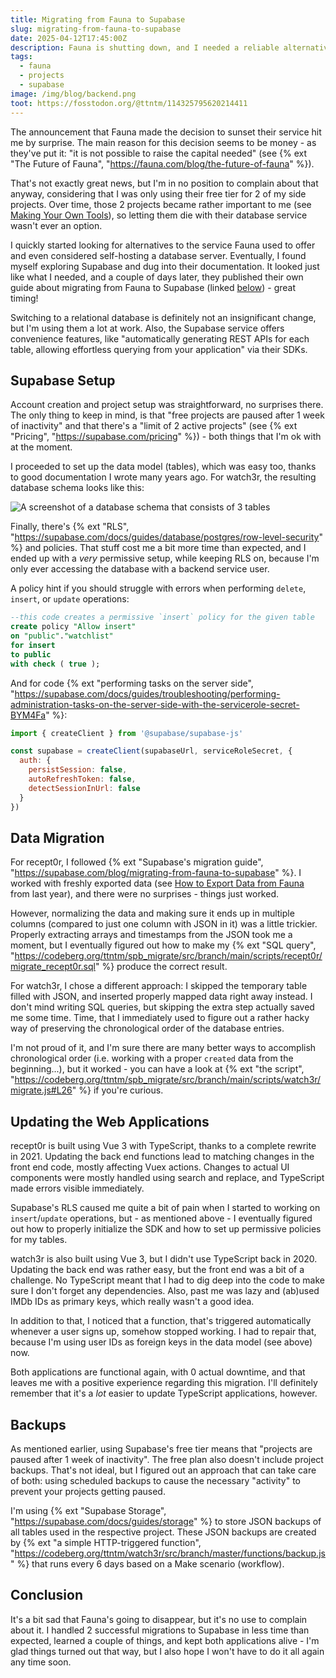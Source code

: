 ```yaml
---
title: Migrating from Fauna to Supabase
slug: migrating-from-fauna-to-supabase
date: 2025-04-12T17:45:00Z
description: Fauna is shutting down, and I needed a reliable alternative to keep 2 web applications alive.
tags:
  - fauna
  - projects
  - supabase
image: /img/blog/backend.png
toot: https://fosstodon.org/@ttntm/114325795620214411
---
```


The announcement that Fauna made the decision to sunset their service hit me by surprise. The main reason for this decision seems to be money - as they've put it: "it is not possible to raise the capital needed" (see {% ext "The Future of Fauna", "https://fauna.com/blog/the-future-of-fauna" %}).

That's not exactly great news, but I'm in no position to complain about that anyway, considering that I was only using their free tier for 2 of my side projects. Over time, those 2 projects became rather important to me (see [Making Your Own Tools](/blog/making-your-own-tools/)), so letting them die with their database service wasn't ever an option.

I quickly started looking for alternatives to the service Fauna used to offer and even considered self-hosting a database server. Eventually, I found myself exploring Supabase and dug into their documentation. It looked just like what I needed, and a couple of days later, they published their own guide about migrating from Fauna to Supabase (linked [below](#data-migration)) - great timing!

Switching to a relational database is definitely not an insignificant change, but I'm using them a lot at work. Also, the Supabase service offers convenience features, like "automatically generating REST APIs for each table, allowing effortless querying from your application" via their SDKs.

## Supabase Setup

Account creation and project setup was straightforward, no surprises there. The only thing to keep in mind, is that "free projects are paused after 1 week of inactivity" and that there's a "limit of 2 active projects" (see {% ext "Pricing", "https://supabase.com/pricing" %}) - both things that I'm ok with at the moment.

I proceeded to set up the data model (tables), which was easy too, thanks to good documentation I wrote many years ago. For watch3r, the resulting database schema looks like this:

<img src="/static/img/blog/db_schema_watch3r.jpg" class="img-fluid img-center auto-invert" alt="A screenshot of a database schema that consists of 3 tables">

Finally, there's {% ext "RLS", "https://supabase.com/docs/guides/database/postgres/row-level-security" %} and policies. That stuff cost me a bit more time than expected, and I ended up with a _very_ permissive setup, while keeping RLS on, because I'm only ever accessing the database with a backend service user.

A policy hint if you should struggle with errors when performing `delete`, `insert`, or `update` operations:

```sql
--this code creates a permissive `insert` policy for the given table
create policy "Allow insert"
on "public"."watchlist"
for insert
to public
with check ( true );
```

And for code {% ext "performing tasks on the server side", "https://supabase.com/docs/guides/troubleshooting/performing-administration-tasks-on-the-server-side-with-the-servicerole-secret-BYM4Fa" %}:

```js
import { createClient } from '@supabase/supabase-js'

const supabase = createClient(supabaseUrl, serviceRoleSecret, {
  auth: {
    persistSession: false,
    autoRefreshToken: false,
    detectSessionInUrl: false
  }
})
```

## Data Migration

For recept0r, I followed {% ext "Supabase's migration guide", "https://supabase.com/blog/migrating-from-fauna-to-supabase" %}. I worked with freshly exported data (see [How to Export Data from Fauna](/blog/how-to-export-data-from-fauna/) from last year), and there were no surprises - things just worked.

However, normalizing the data and making sure it ends up in multiple columns (compared to just one column with JSON in it) was a little trickier. Properly extracting arrays and timestamps from the JSON took me a moment, but I eventually figured out how to make my {% ext "SQL query", "https://codeberg.org/ttntm/spb_migrate/src/branch/main/scripts/recept0r/migrate_recept0r.sql" %} produce the correct result.

For watch3r, I chose a different approach: I skipped the temporary table filled with JSON, and inserted properly mapped data right away instead. I don't mind writing SQL queries, but skipping the extra step actually saved me some time. Time, that I immediately used to figure out a rather hacky way of preserving the chronological order of the database entries.

I'm not proud of it, and I'm sure there are many better ways to accomplish chronological order (i.e. working with a proper `created` data from the beginning...), but it worked - you can have a look at {% ext "the script", "https://codeberg.org/ttntm/spb_migrate/src/branch/main/scripts/watch3r/migrate.js#L26" %} if you're curious.

## Updating the Web Applications

recept0r is built using Vue 3 with TypeScript, thanks to a complete rewrite in 2021. Updating the back end functions lead to matching changes in the front end code, mostly affecting Vuex actions. Changes to actual UI components were mostly handled using search and replace, and TypeScript made errors visible immediately.

Supabase's RLS caused me quite a bit of pain when I started to working on `insert`/`update` operations, but - as mentioned above - I eventually figured out how to properly initialize the SDK and how to set up permissive policies for my tables.

watch3r is also built using Vue 3, but I didn't use TypeScript back in 2020. Updating the back end was rather easy, but the front end was a bit of a challenge. No TypeScript meant that I had to dig deep into the code to make sure I don't forget any dependencies. Also, past me was lazy and (ab)used IMDb IDs as primary keys, which really wasn't a good idea.

In addition to that, I noticed that a function, that's triggered automatically whenever a user signs up, somehow stopped working. I had to repair that, because I'm using user IDs as foreign keys in the data model (see above) now.

Both applications are functional again, with 0 actual downtime, and that leaves me with a positive experience regarding this migration. I'll definitely remember that it's a _lot_ easier to update TypeScript applications, however.

## Backups

As mentioned earlier, using Supabase's free tier means that "projects are paused after 1 week of inactivity". The free plan also doesn't include project backups.  That's not ideal, but I figured out an approach that can take care of both: using scheduled backups to cause the necessary "activity" to prevent your projects getting paused.

I'm using {% ext "Supabase Storage", "https://supabase.com/docs/guides/storage" %} to store JSON backups of all tables used in the respective project. These JSON backups are created by {% ext "a simple HTTP-triggered function", "https://codeberg.org/ttntm/watch3r/src/branch/master/functions/backup.js" %} that runs every 6 days based on a Make scenario (workflow).

## Conclusion

It's a bit sad that Fauna's going to disappear, but it's no use to complain about it. I handled 2 successful migrations to Supabase in less time than expected, learned a couple of things, and kept both applications alive - I'm glad things turned out that way, but I also hope I won't have to do it all again any time soon.
